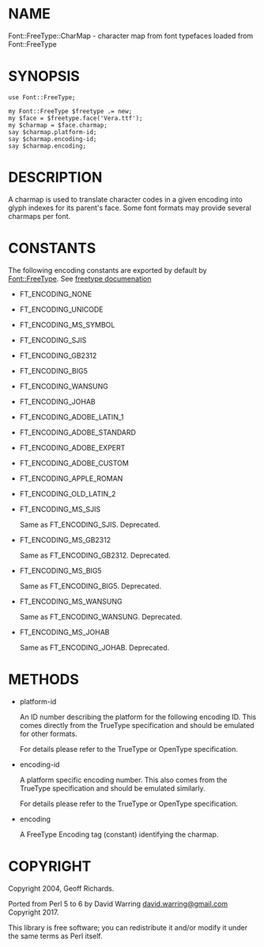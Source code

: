 # NAME

Font::FreeType::CharMap - character map from font typefaces loaded from Font::FreeType

# SYNOPSIS

    use Font::FreeType;

    my Font::FreeType $freetype .= new;
    my $face = $freetype.face('Vera.ttf');
    my $charmap = $face.charmap;
    say $charmap.platform-id;
    say $charmap.encoding-id;
    say $charmap.encoding;

# DESCRIPTION

A charmap is used to translate character codes in a given encoding into glyph
indexes for its parent's face. Some font formats may provide several charmaps
per font.

# CONSTANTS

The following encoding constants are exported by default by [Font::FreeType](FreeType.md).
See [freetype documenation](http://www.freetype.org/freetype2/docs/reference/ft2-base_interface.html#FT_Encoding)

  - FT\_ENCODING\_NONE

  - FT\_ENCODING\_UNICODE

  - FT\_ENCODING\_MS\_SYMBOL

  - FT\_ENCODING\_SJIS

  - FT\_ENCODING\_GB2312

  - FT\_ENCODING\_BIG5

  - FT\_ENCODING\_WANSUNG

  - FT\_ENCODING\_JOHAB

  - FT\_ENCODING\_ADOBE\_LATIN\_1

  - FT\_ENCODING\_ADOBE\_STANDARD

  - FT\_ENCODING\_ADOBE\_EXPERT

  - FT\_ENCODING\_ADOBE\_CUSTOM

  - FT\_ENCODING\_APPLE\_ROMAN

  - FT\_ENCODING\_OLD\_LATIN\_2

  - FT\_ENCODING\_MS\_SJIS

    Same as FT\_ENCODING\_SJIS. Deprecated.

  - FT\_ENCODING\_MS\_GB2312

    Same as FT\_ENCODING\_GB2312. Deprecated.

  - FT\_ENCODING\_MS\_BIG5

    Same as FT\_ENCODING\_BIG5. Deprecated.

  - FT\_ENCODING\_MS\_WANSUNG

    Same as FT\_ENCODING\_WANSUNG. Deprecated.

  - FT\_ENCODING\_MS\_JOHAB

    Same as FT\_ENCODING\_JOHAB. Deprecated.

# METHODS

- platform-id

    An ID number describing the platform for the following encoding ID. This comes directly from the TrueType specification and should be emulated for other formats.

    For details please refer to the TrueType or OpenType specification.

- encoding-id

    A platform specific encoding number. This also comes from the TrueType specification and should be emulated similarly.

    For details please refer to the TrueType or OpenType specification.

- encoding

    A FreeType Encoding tag (constant) identifying the charmap.

# COPYRIGHT

Copyright 2004, Geoff Richards.

Ported from Perl 5 to 6 by David Warring <david.warring@gmail.com>
Copyright 2017.

This library is free software; you can redistribute it and/or modify
it under the same terms as Perl itself.
